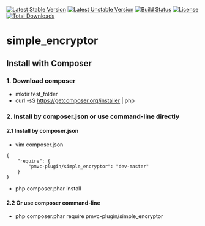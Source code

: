 [![Latest Stable Version](https://poser.pugx.org/pmvc-plugin/simple_encryptor/v/stable)](https://packagist.org/packages/pmvc-plugin/simple_encryptor) 
[![Latest Unstable Version](https://poser.pugx.org/pmvc-plugin/simple_encryptor/v/unstable)](https://packagist.org/packages/pmvc-plugin/simple_encryptor) 
[![Build Status](https://travis-ci.org/pmvc-plugin/simple_encryptor.svg?branch=master)](https://travis-ci.org/pmvc-plugin/simple_encryptor)
[![License](https://poser.pugx.org/pmvc-plugin/simple_encryptor/license)](https://packagist.org/packages/pmvc-plugin/simple_encryptor)
[![Total Downloads](https://poser.pugx.org/pmvc-plugin/simple_encryptor/downloads)](https://packagist.org/packages/pmvc-plugin/simple_encryptor) 

simple_encryptor
===============

## Install with Composer
### 1. Download composer
   * mkdir test_folder
   * curl -sS https://getcomposer.org/installer | php

### 2. Install by composer.json or use command-line directly
#### 2.1 Install by composer.json
   * vim composer.json
```
{
    "require": {
        "pmvc-plugin/simple_encryptor": "dev-master"
    }
}
```
   * php composer.phar install

#### 2.2 Or use composer command-line
   * php composer.phar require pmvc-plugin/simple_encryptor

